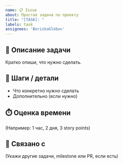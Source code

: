 ```yaml
---
name: 📋 Issue
about: Простая задача по проекту
title: "[TASK]: "
labels: task
assignees: 'BoriskaGlebov'
---
```


## 📝 Описание задачи
Кратко опиши, что нужно сделать.

## 🔧 Шаги / детали
- Что конкретно нужно сделать
- Дополнительно (если нужно)

## ⏱️ Оценка времени
(Например: 1 час, 2 дня, 3 story points)

## 📌 Связано с
(Укажи другие задачи, milestone или PR, если есть)
